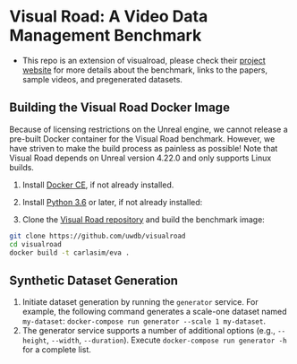# Visual Road: A Video Data Management Benchmark

- This repo is an extension of visualroad, please check their [project website](https://db.cs.washington.edu/projects/visualroad) for more details about the benchmark, links to the papers, sample videos, and pregenerated datasets.

## Building the Visual Road Docker Image

Because of licensing restrictions on the Unreal engine, we cannot release a pre-built Docker container for the Visual Road benchmark.  However, we have striven to make the build process as painless as possible!  Note that Visual Road depends on Unreal version 4.22.0 and only supports Linux builds.

1. Install [Docker CE](https://docs.docker.com/install/linux/docker-ce/), if not already installed.
2. Install [Python 3.6](https://www.python.org/downloads/) or later, if not already installed:


3. Clone the [Visual Road repository](https://github.com/georgia-tech-db/visualroad.git) and build the benchmark image:

```sh
git clone https://github.com/uwdb/visualroad
cd visualroad
docker build -t carlasim/eva .
```

## Synthetic Dataset Generation

1. Initiate dataset generation by running the `generator` service.  For example, the following command generates a scale-one dataset named `my-dataset`: `docker-compose run generator --scale 1 my-dataset`.
2. The generator service supports a number of additional options (e.g., `--height`, `--width`, `--duration`).  Execute `docker-compose run generator -h` for a complete list.
